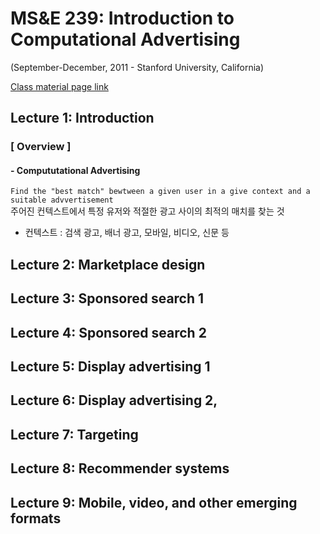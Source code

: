 # MS&E 239: Introduction to Computational Advertising 
(September-December, 2011 - Stanford University, California)

[Class material page link](https://web.stanford.edu/class/msande239/#lecture-handouts)


## Lecture 1: Introduction  


### [ Overview ]


#### - Compututational Advertising 

```Find the "best match" bewtween a given user in a give context and a suitable advvertisement```  
주어진 컨텍스트에서 특정 유저와 적절한 광고 사이의 최적의 매치를 찾는 것  

- 컨텍스트 : 검색 광고, 배너 광고, 모바일, 비디오, 신문 등  


#### 




## Lecture 2: Marketplace design

## Lecture 3: Sponsored search 1

## Lecture 4: Sponsored search 2

## Lecture 5: Display advertising 1

## Lecture 6: Display advertising 2,

## Lecture 7: Targeting

## Lecture 8: Recommender systems

## Lecture 9: Mobile, video, and other emerging formats
